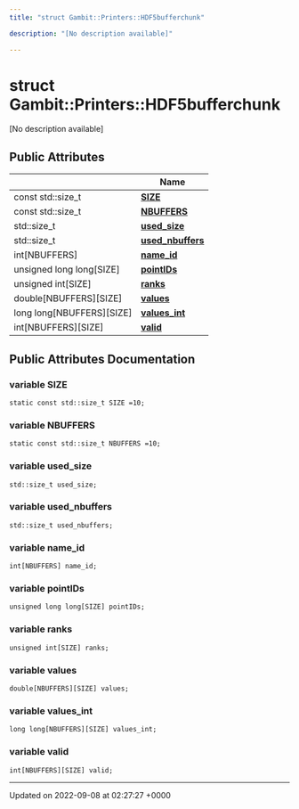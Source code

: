 ```yaml
---
title: "struct Gambit::Printers::HDF5bufferchunk"

description: "[No description available]"

---
```


# struct Gambit::Printers::HDF5bufferchunk



[No description available]

## Public Attributes

|                | Name           |
| -------------- | -------------- |
| const std::size_t | **[SIZE](/documentation/code/classes/structgambit_1_1printers_1_1hdf5bufferchunk/#variable-size)**  |
| const std::size_t | **[NBUFFERS](/documentation/code/classes/structgambit_1_1printers_1_1hdf5bufferchunk/#variable-nbuffers)**  |
| std::size_t | **[used_size](/documentation/code/classes/structgambit_1_1printers_1_1hdf5bufferchunk/#variable-used-size)**  |
| std::size_t | **[used_nbuffers](/documentation/code/classes/structgambit_1_1printers_1_1hdf5bufferchunk/#variable-used-nbuffers)**  |
| int[NBUFFERS] | **[name_id](/documentation/code/classes/structgambit_1_1printers_1_1hdf5bufferchunk/#variable-name-id)**  |
| unsigned long long[SIZE] | **[pointIDs](/documentation/code/classes/structgambit_1_1printers_1_1hdf5bufferchunk/#variable-pointids)**  |
| unsigned int[SIZE] | **[ranks](/documentation/code/classes/structgambit_1_1printers_1_1hdf5bufferchunk/#variable-ranks)**  |
| double[NBUFFERS][SIZE] | **[values](/documentation/code/classes/structgambit_1_1printers_1_1hdf5bufferchunk/#variable-values)**  |
| long long[NBUFFERS][SIZE] | **[values_int](/documentation/code/classes/structgambit_1_1printers_1_1hdf5bufferchunk/#variable-values-int)**  |
| int[NBUFFERS][SIZE] | **[valid](/documentation/code/classes/structgambit_1_1printers_1_1hdf5bufferchunk/#variable-valid)**  |

## Public Attributes Documentation

### variable SIZE

```
static const std::size_t SIZE =10;
```


### variable NBUFFERS

```
static const std::size_t NBUFFERS =10;
```


### variable used_size

```
std::size_t used_size;
```


### variable used_nbuffers

```
std::size_t used_nbuffers;
```


### variable name_id

```
int[NBUFFERS] name_id;
```


### variable pointIDs

```
unsigned long long[SIZE] pointIDs;
```


### variable ranks

```
unsigned int[SIZE] ranks;
```


### variable values

```
double[NBUFFERS][SIZE] values;
```


### variable values_int

```
long long[NBUFFERS][SIZE] values_int;
```


### variable valid

```
int[NBUFFERS][SIZE] valid;
```


-------------------------------

Updated on 2022-09-08 at 02:27:27 +0000